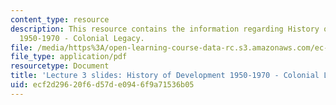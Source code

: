 ```yaml
---
content_type: resource
description: This resource contains the information regarding History of Development
  1950-1970 - Colonial Legacy.
file: /media/https%3A/open-learning-course-data-rc.s3.amazonaws.com/ec-701j-d-lab-i-development-fall-2009/ecf2d29620f6d57de0946f9a71536b05_MITEC_701JF09_lec03.pdf
file_type: application/pdf
resourcetype: Document
title: 'Lecture 3 slides: History of Development 1950-1970 - Colonial Legacy'
uid: ecf2d296-20f6-d57d-e094-6f9a71536b05
---
```

